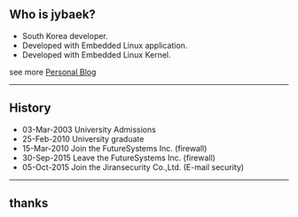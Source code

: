 ## Who is jybaek?
* South Korea developer. 
* Developed with Embedded Linux application. 
* Developed with Embedded Linux Kernel.

see more [Personal Blog](http://jybaek.tistory.com/)

----
## History
* 03-Mar-2003 University Admissions
* 25-Feb-2010 University graduate
* 15-Mar-2010 Join the FutureSystems Inc. (firewall)
* 30-Sep-2015 Leave the FutureSystems Inc. (firewall)
* 05-Oct-2015 Join the Jiransecurity Co.,Ltd. (E-mail security)

----
## thanks

